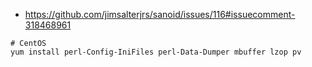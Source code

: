 * https://github.com/jimsalterjrs/sanoid/issues/116#issuecomment-318468961

```shell
# CentOS
yum install perl-Config-IniFiles perl-Data-Dumper mbuffer lzop pv
```
